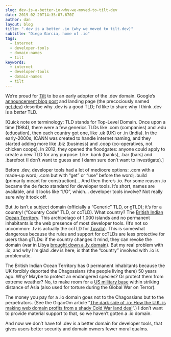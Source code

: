 ```yaml
---
slug: dev-is-a-better-io-why-we-moved-to-tilt-dev
date: 2019-02-20T14:35:07.670Z
author: dan
layout: blog
title: ".dev is a better .io (why we moved to tilt.dev)"
subtitle: "Diego Garcia, home of .io"
tags:
  - internet
  - developer-tools
  - domain-names
  - tilt
keywords:
  - internet
  - developer-tools
  - domain-names
  - tilt
---
```


We’re proud for [Tilt](https://tilt.dev) to be an early adopter of the .dev domain. Google’s [announcement blog post](https://get.dev/) and landing page (the precociously named [get.dev](https://get.dev)) describe why .dev is a good TLD; I’d like to share why I think .dev is a *better* TLD.

[Quick note on terminology: TLD stands for Top-Level Domain. Once upon a time (1984), there were a few generics TLDs like .com (companies) and .edu (education), then each country got one, like .uk (UK) or .in (India). In the early-2000s, ICANN was created to handle internet naming, and they started adding more like .biz (business) and .coop (co-operatives, not chicken coops). In 2012, they opened the floodgates: anyone could apply to create a new TLD for any purpose: Like .bank (banks), .bar (bars) and .barefoot (I don’t want to guess and I damn sure don’t want to investigate).]

Before .dev, developer tools had a lot of mediocre options: .com with a made-up word; .com but with “get” or “use” before the word; .build (primarily meant for construction)… And then there’s .io. For some reason .io became the de facto standard for developer tools. It’s short, names are available, and it looks like “I/O”, which… developer tools involve? Not really sure why it took off.

But .io isn’t a subject domain (officially a “Generic” TLD, or gTLD); it’s for a country! (“Country Code” TLD, or ccTLD). What country? The [British Indian Ocean Territory](https://en.wikipedia.org/wiki/British_Indian_Ocean_Territory). This archipelago of 1,000 islands and no permanent inhabitants is the web presence of most developer tools. (It’s not so uncommon: .tv is actually the ccTLD for [Tuvalu](https://en.wikipedia.org/wiki/Tuvalu)). This is somewhat dangerous because the rules and support for ccTLDs are less protective for users than gTLDs: if the country changes it mind, they can revoke the domain (war in Libya [brought down a .ly domain](https://techcrunch.com/2011/04/04/letter-ly-abrupt-ly-loses-domain-name-as-a-result-of-the-war-in-libya/)). But my real problem with .io, and why I’m glad .dev is here, is that the “country” involved with .io is problematic.

The British Indian Ocean Territory has 0 permanent inhabitants because the UK forcibly deported the Chagossians (the people living there) 50 years ago. Why? Maybe to protect an endangered species? Or protect them from extreme weather? No, to make room for a [US military base](https://en.wikipedia.org/wiki/Naval_Support_Facility_Diego_Garcia) within striking distance of Asia (also used for torture during the Global War on Terror).

The money you pay for a .io domain goes not to the Chagossians but to the perpetrators. (See the GigaoOm article “[The dark side of .io: How the U.K. is making web domain profits from a shady Cold War land deal](https://gigaom.com/2014/06/30/the-dark-side-of-io-how-the-u-k-is-making-web-domain-profits-from-a-shady-cold-war-land-deal/)”.) I don’t want to provide material support to that, so we haven’t gotten a .io domain.

And now we don’t have to! .dev is a better domain for developer tools, that gives users better security and domain owners fewer moral qualms.
